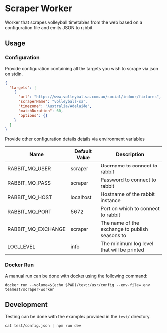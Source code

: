 # Scraper Worker

Worker that scrapes volleyball timetables from the web based on a configuration file and emits JSON to rabbit

## Usage

### Configuration

Provide configuration containing all the targets you wish to scrape via json on stdin.

```json
{
  "targets": [
    {
      "url": "https://www.volleyballsa.com.au/social/indoor/fixtures",
      "scraperName": "volleyball-sa",
      "timezone": "Australia/Adelaide",
      "matchDuration": 60,
      "options": {}
    }
  ]
}
```

Provide other configuration details details via environment variables

| Name               | Default Value | Description                                    |
|--------------------|---------------|------------------------------------------------|
| RABBIT_MQ_USER     | scraper       | Username to connect to rabbit                  |
| RABBIT_MQ_PASS     | scraper       | Password to connect to rabbit                  |
| RABBIT_MQ_HOST     | localhost     | Hostname of the rabbit instance                |
| RABBIT_MQ_PORT     | 5672          | Port on which to connect to rabbit             |
| RABBIT_MQ_EXCHANGE | scraper       | The name of the exchange to publish seasons to |
| LOG_LEVEL          | info          | The minimum log level that will be printed     |

### Docker Run

A manual run can be done with docker using the following command:

`docker run --volume=$(echo $PWD)/test:/usr/config --env-file=.env teamest/scraper-worker`

## Development

Testing can be done with the examples provided in the `test/` directory.

`cat test/config.json | npm run dev`
